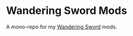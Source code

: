 # Wandering Sword Mods

A mono-repo for my [Wandering Sword](https://store.steampowered.com/app/1876890/Wandering_Sword/) mods.

